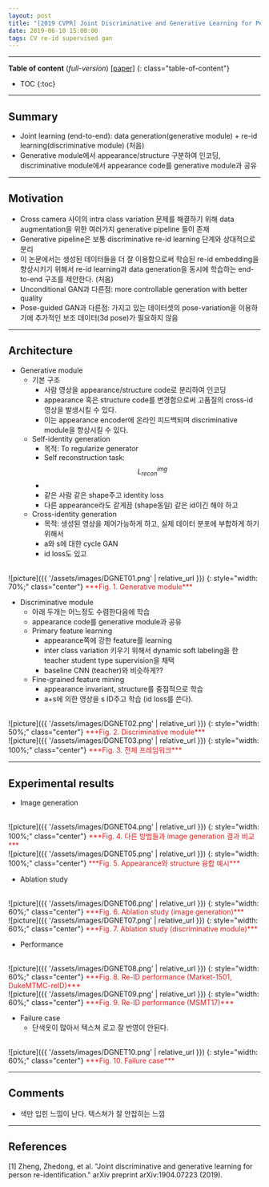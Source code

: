 ```yaml
---
layout: post
title: "[2019 CVPR] Joint Discriminative and Generative Learning for Person Re-identification (*Incomplete*)"
date: 2019-06-10 15:00:00
tags: CV re-id supervised gan 
---
```


<!--more-->

---

**Table of content** (*full-version*)
[[paper]](https://arxiv.org/pdf/1904.07223.pdf) 
{: class="table-of-content"}
* TOC
{:toc}

---

## Summary

- Joint learning (end-to-end): data generation(generative module) + re-id learning(discriminative module) (처음)
- Generative module에서 appearance/structure 구분하여 인코딩, discriminative module에서 appearance code를 generative module과 공유

---

## Motivation

- Cross camera 사이의 intra class variation 문제를 해결하기 위해 data augmentation을 위한 여러가지 generative pipeline 들이 존재
- Generative pipeline은 보통 discriminative re-id learning 단계와 상대적으로 분리
- 이 논문에서는 생성된 데이터들을 더 잘 이용함으로써 학습된 re-id embedding을 향상시키기 위해서 re-id learning과 data generation을 동시에 학습하는 end-to-end 구조를 제안한다. (처음)
- Unconditional GAN과 다른점: more controllable generation with better quality
- Pose-guided GAN과 다른점: 가지고 있는 데이터셋의 pose-variation을 이용하기에 추가적인 보조 데이터(3d pose)가 필요하지 않음

---

## Architecture

- Generative module
  - 기본 구조
    - 사람 영상을 appearance/structure code로 분리하여 인코딩
    - appearance 혹은 structure code를 변경함으로써 고품질의 cross-id 영상을 발생시킬 수 있다.
    - 이는 appearance encoder에 온라인 피드백되며 discriminative module을 향상시킬 수 있다. 
  - Self-identity generation
    - 목적: To regularize generator
    - Self reconstruction task: $$L^{img}_{recon}$$
    - 
    - 같은 사람 같은 shape주고 identity loss
    - 다른 appearance라도 같게끔 (shape동일) 같은 id이긴 해야 하고
  - Cross-identity generation
    - 목적: 생성된 영상을 제어가능하게 하고, 실제 데이터 분포에 부합하게 하기 위해서
    - a와 s에 대한 cycle GAN
    - id loss도 있고
    
<br/>
![picture]({{ '/assets/images/DGNET01.png' | relative_url }})
{: style="width: 70%;" class="center"}
<span style="color: #e01f1f;">***Fig. 1. Generative module***</span>
    
    
- Discriminative module
  - 아래 두개는 어느정도 수렴한다음에 학습
  - appearance code를 generative module과 공유
  - Primary feature learning
    - appearance쪽에 강한 feature를 learning
    - inter class variation 키우기 위해서 dynamic soft labeling을 한 teacher student type supervision을 채택 
    - baseline CNN (teacher)와 비슷하게??
  - Fine-grained feature mining
    - appearance invariant, structure를 중점적으로 학습
    - a+s에 의한 영상을 s ID주고 학습 (id loss를 쓴다).


    
<br/>
![picture]({{ '/assets/images/DGNET02.png' | relative_url }})
{: style="width: 50%;" class="center"}
<span style="color: #e01f1f;">***Fig. 2. Discriminative module***</span>
      
<br/>
![picture]({{ '/assets/images/DGNET03.png' | relative_url }})
{: style="width: 100%;" class="center"}
<span style="color: #e01f1f;">***Fig. 3. 전체 프레임워크***</span>
    

---

## Experimental results

- Image generation

<br/>
![picture]({{ '/assets/images/DGNET04.png' | relative_url }})
{: style="width: 100%;" class="center"}
<span style="color: #e01f1f;">***Fig. 4. 다른 방법들과 image generation 결과 비교***</span>
    
    
<br/>
![picture]({{ '/assets/images/DGNET05.png' | relative_url }})
{: style="width: 100%;" class="center"}
<span style="color: #e01f1f;">***Fig. 5. Appearance와 structure 융합 예시***</span>
    
- Ablation study
    
<br/>
![picture]({{ '/assets/images/DGNET06.png' | relative_url }})
{: style="width: 60%;" class="center"}
<span style="color: #e01f1f;">***Fig. 6. Ablation study (image generation)***</span>

    
<br/>
![picture]({{ '/assets/images/DGNET07.png' | relative_url }})
{: style="width: 60%;" class="center"}
<span style="color: #e01f1f;">***Fig. 7. Ablation study (discriminative module)***</span>

- Performance

    
<br/>
![picture]({{ '/assets/images/DGNET08.png' | relative_url }})
{: style="width: 60%;" class="center"}
<span style="color: #e01f1f;">***Fig. 8. Re-ID performance (Market-1501, DukeMTMC-reID)***</span>
    
<br/>
![picture]({{ '/assets/images/DGNET09.png' | relative_url }})
{: style="width: 60%;" class="center"}
<span style="color: #e01f1f;">***Fig. 9. Re-ID performance (MSMT17)***</span>
    
    
- Failure case
  - 단색옷이 많아서 텍스쳐 로고 잘 반영이 안된다.
  
  
<br/>
![picture]({{ '/assets/images/DGNET10.png' | relative_url }})
{: style="width: 60%;" class="center"}
<span style="color: #e01f1f;">***Fig. 10. Failure case***</span>

---

## Comments

- 색만 입힌 느낌이 난다. 텍스쳐가 잘 안잡히는 느낌

---

## References

[1] Zheng, Zhedong, et al. "Joint discriminative and generative learning for person re-identification." arXiv preprint arXiv:1904.07223 (2019).
